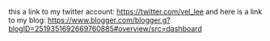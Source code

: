 this a link to my twitter account: https://twitter.com/vel_lee  and here is a link to my blog: https://www.blogger.com/blogger.g?blogID=2519351692669760885#overview/src=dashboard